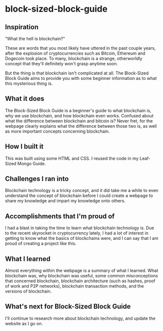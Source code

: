 # block-sized-block-guide

## Inspiration
"What the hell is blockchain?"

These are words that you most likely have uttered in the past couple years, after the explosion of cryptocurrencies such as Bitcoin, Ethereum and Dogecoin took place. To many, blockchain is a strange, otherworldly concept that they'll definitely won't grasp anytime soon.

But the thing is that blockchain isn't complicated at all. The Block-Sized Block Guide aims to provide you with some beginner information as to what this mysterious thing is.

## What it does
The Block-Sized Block Guide is a beginner's guide to what blockchain is, why we use blockchain, and how blockchain even works. Confused about what the difference between blockchain and bitcoin is? Never fret, for the webpage clearly explains what the difference between those two is, as well as more important concepts concerning blockchain.

## How I built it
This was built using some HTML and CSS. I reused the code in my Leaf-Sized Mongo Guide.

## Challenges I ran into
Blockchain technology is a tricky concept, and it did take me a while to even understand the concept of blockchain before I could create a webpage to share my knowledge and impart my knowledge onto others.

## Accomplishments that I'm proud of
I had a blast in taking the time to learn what blockchain technology is. Due to the recent skyrocket in cryptocurrency lately, I had a lot of interest in getting to know what the basics of blockchains were, and I can say that I am proud of creating a project like this.

## What I learned
Almost everything within the webpage is a summary of what I learned. What blockchain was, why blockchain was useful, some common misconceptions that concerned blockchain, blockchain architecture (such as hashes, proof of work and P2P networks), blockchain transaction methods, and the versions of blockchain.

## What's next for Block-Sized Block Guide
I'll continue to research more about blockchain technology, and update the website as I go on.